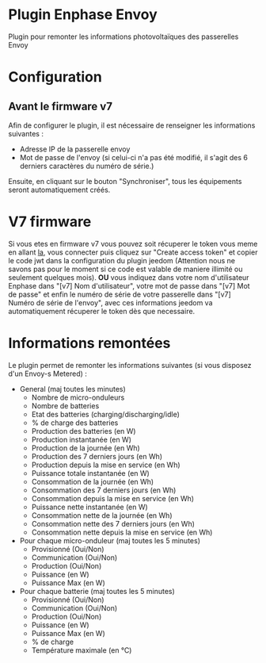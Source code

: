 # Plugin Enphase Envoy

Plugin pour remonter les informations photovoltaïques des passerelles Envoy

# Configuration

## Avant le firmware v7

Afin de configurer le plugin, il est nécessaire de renseigner les informations suivantes :

- Adresse IP de la passerelle envoy
- Mot de passe de l'envoy (si celui-ci n'a pas été modifié, il s'agit des 6 derniers caractères du numéro de série.)

Ensuite, en cliquant sur le bouton "Synchroniser", tous les équipements seront automatiquement créés.

# V7 firmware

Si vous etes en firmware v7 vous pouvez soit récuperer le token vous meme en allant [la](https://entrez.enphaseenergy.com/), vous connecter puis cliquez sur "Create access token" et copier le code jwt dans la configuration du plugin jeedom (Attention nous ne savons pas pour le moment si ce code est valable de maniere illimité ou seulement quelques mois). **OU** vous indiquez dans votre nom d'utilisateur Enphase dans "[v7] Nom d'utilisateur", votre mot de passe dans "[v7] Mot de passe" et enfin le numéro de série de votre passerelle dans "[v7] Numéro de série de l'envoy", avec ces informations jeedom va automatiquement récuperer le token dès que necessaire.

# Informations remontées

Le plugin permet de remonter les informations suivantes (si vous disposez d'un Envoy-s Metered) :

- General (maj toutes les minutes)
    - Nombre de micro-onduleurs
    - Nombre de batteries
    - Etat des batteries (charging/discharging/idle)
    - % de charge des batteries
    - Production des batteries (en W)
    - Production instantanée (en W)
    - Production de la journée (en Wh)
    - Production des 7 derniers jours (en Wh)
    - Production depuis la mise en service (en Wh)
    - Puissance totale instantanée (en W)
    - Consommation de la journée (en Wh)
    - Consommation des 7 derniers jours (en Wh)
    - Consommation depuis la mise en service (en Wh)
    - Puissance nette instantanée (en W)
    - Consommation nette de la journée (en Wh)
    - Consommation nette des 7 derniers jours (en Wh)
    - Consommation nette depuis la mise en service (en Wh)
- Pour chaque micro-onduleur (maj toutes les 5 minutes)
    - Provisionné (Oui/Non)
    - Communication (Oui/Non)
    - Production (Oui/Non)
    - Puissance (en W)
    - Puissance Max (en W)
- Pour chaque batterie (maj toutes les 5 minutes)
    - Provisionné (Oui/Non)
    - Communication (Oui/Non)
    - Production (Oui/Non)
    - Puissance (en W)
    - Puissance Max (en W)
    - % de charge
    - Température maximale (en °C)

